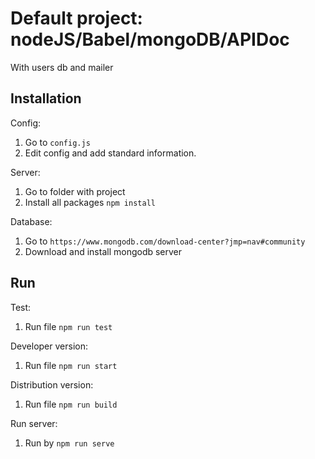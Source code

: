 # Default project: nodeJS/Babel/mongoDB/APIDoc
With users db and mailer

## Installation

Config:
  1. Go to `config.js`
  2. Edit config and add standard information.

Server:
  1. Go to folder with project
  2. Install all packages `npm install`

Database:
  1. Go to `https://www.mongodb.com/download-center?jmp=nav#community`
  2. Download and install mongodb server

## Run
Test:
  1. Run file `npm run test`
  
Developer version:
  1. Run file `npm run start`

Distribution version:
  1. Run file `npm run build`

Run server:
  1. Run by `npm run serve`
